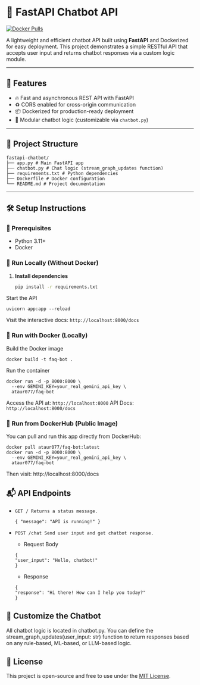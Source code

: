 # 🤖 FastAPI Chatbot API

[![Docker Pulls](https://img.shields.io/docker/pulls/ataur077/faq-bot.svg)](https://hub.docker.com/r/ataur077/faq-bot)

A lightweight and efficient chatbot API built using **FastAPI** and Dockerized for easy deployment. This project demonstrates a simple RESTful API that accepts user input and returns chatbot responses via a custom logic module.

---

## 🚀 Features

- 🔥 Fast and asynchronous REST API with FastAPI
- ♻️ CORS enabled for cross-origin communication
- 📦 Dockerized for production-ready deployment
- 🧠 Modular chatbot logic (customizable via `chatbot.py`)

---

## 📁 Project Structure
```
fastapi-chatbot/
├── app.py # Main FastAPI app
├── chatbot.py # Chat logic (stream_graph_updates function)
├── requirements.txt # Python dependencies
├── Dockerfile # Docker configuration
└── README.md # Project documentation
```

---

## 🛠️ Setup Instructions

### 🔧 Prerequisites

- Python 3.11+
- Docker

### 🐍 Run Locally (Without Docker)

1. **Install dependencies**
   ```bash
   pip install -r requirements.txt
   ```
Start the API
```
uvicorn app:app --reload
```
Visit the interactive docs:
`http://localhost:8000/docs`

### 🐳 Run with Docker (Locally)
Build the Docker image
```
docker build -t faq-bot .
```
Run the container
```
docker run -d -p 8000:8000 \
  --env GEMINI_KEY=your_real_gemini_api_key \
  ataur077/faq-bot
```

Access the API at:
`http://localhost:8000`
API Docs: `http://localhost:8000/docs`

### 🐳 Run from DockerHub (Public Image)
You can pull and run this app directly from DockerHub:
```
docker pull ataur077/faq-bot:latest
docker run -d -p 8000:8000 \
  --env GEMINI_KEY=your_real_gemini_api_key \
  ataur077/faq-bot
```
Then visit: http://localhost:8000/docs

## 📬 API Endpoints
- `GET /
Returns a status message.`
    ```
    { "message": "API is running!" }
    ```

- `POST /chat
Send user input and get chatbot response.`

    - Request Body
    ```
    {
    "user_input": "Hello, chatbot!"
    }
    ```

    - Response
    ```
    {
    "response": "Hi there! How can I help you today?"
    }
    ```

## 🧠 Customize the Chatbot
All chatbot logic is located in chatbot.py. You can define the stream_graph_updates(user_input: str) function to return responses based on any rule-based, ML-based, or LLM-based logic.

## 📄 License
This project is open-source and free to use under the [MIT License](./LICENSE.md).

